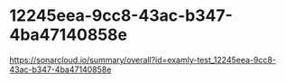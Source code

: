 # 12245eea-9cc8-43ac-b347-4ba47140858e
https://sonarcloud.io/summary/overall?id=examly-test_12245eea-9cc8-43ac-b347-4ba47140858e

